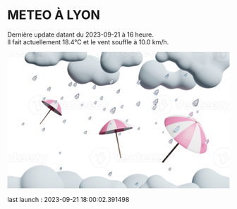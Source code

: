 # METEO À LYON

Dernière update datant du 2023-09-21 à 16 heure.  
Il fait actuellement 18.4°C et le vent souffle à 10.0 km/h.      

![](./.github/rain.png)

last launch : 2023-09-21 18:00:02.391498
